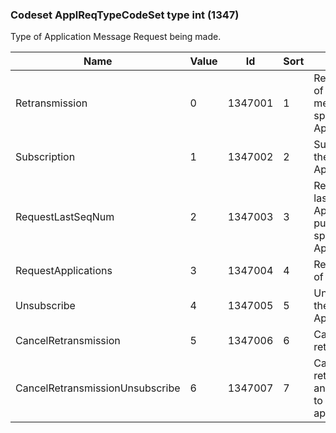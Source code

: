 ### Codeset ApplReqTypeCodeSet type int (1347)

Type of Application Message Request being made.

| Name                            | Value | Id      | Sort | Synopsis                                                                     |
|---------------------------------|-------|---------|------|------------------------------------------------------------------------------|
| Retransmission                  | 0     | 1347001 | 1    | Retransmission of application messages for the specified Applications        |
| Subscription                    | 1     | 1347002 | 2    | Subscription to the specified Applications                                   |
| RequestLastSeqNum               | 2     | 1347003 | 3    | Request for the last ApplLastSeqNum published for the specified Applications |
| RequestApplications             | 3     | 1347004 | 4    | Request valid set of Applications                                            |
| Unsubscribe                     | 4     | 1347005 | 5    | Unsubscribe to the specified Applications                                    |
| CancelRetransmission            | 5     | 1347006 | 6    | Cancel retransmission                                                        |
| CancelRetransmissionUnsubscribe | 6     | 1347007 | 7    | Cancel retransmission and unsubscribe to the specified applications          |

